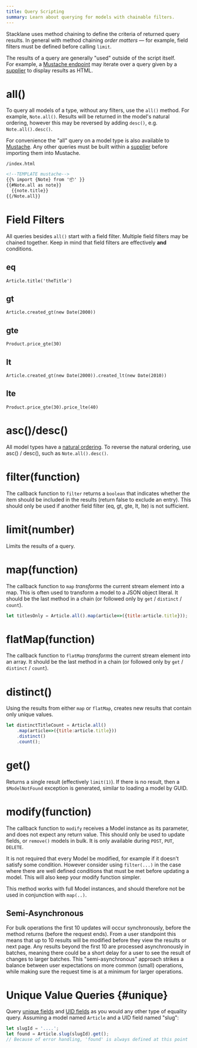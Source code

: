 ```yaml
---
title: Query Scripting
summary: Learn about querying for models with chainable filters.
---
```


Stacklane uses method chaining to define the criteria of returned query results.
In general with method chaining _order matters_ &mdash; for example, field filters must be defined
before calling `limit`.

The results of a query are generally "used" outside of the script itself.  
For example, a [Mustache endpoint](/🗄/Article/endpoints/mustache.md)
may iterate over a query given by a [supplier](/🗄/Article/scripting/suppliers.md)
to display results as HTML.

# all()

To query all models of a type, without any filters, use the `all()` method.
For example, `Note.all()`.
Results will be returned in the model's natural ordering,
however this may be reversed by adding `desc()`, e.g. `Note.all().desc()`.

For convenience the "all" query on a model type is also available to [Mustache](/🗄/Article/endpoints/mustache.md).
Any other queries must be built within a [supplier](/🗄/Article/scripting/suppliers.md) before importing them into Mustache.

```file-name
/index.html
```
```html
<!--TEMPLATE mustache-->
{{% import {Note} from '📦' }}
{{#Note.all as note}}
  {{note.title}}
{{/Note.all}}
```

# Field Filters

All queries besides `all()` start with a field filter.
Multiple field filters may be chained together.
Keep in mind that field filters are effectively **and** conditions.
        
## eq
        
`Article.title('theTitle')`

## gt

`Article.created_gt(new Date(2000))`

## gte

`Product.price_gte(30)`

## lt
        
`Article.created_gt(new Date(2000)).created_lt(new Date(2010))`

## lte
        
`Product.price_gte(30).price_lte(40)`

# asc()/desc()

All model types have a [natural ordering](/🗄/Article/models/ordering.md).
To reverse the natural ordering, use asc() / desc(), such as `Note.all().desc()`.

# filter(function) 

The callback function to `filter` returns a `boolean`
that indicates whether the item should be included in the results (return false to exclude an entry).
This should only be used if another field filter (eq, gt, gte, lt, lte) is not sufficient.

# limit(number)

Limits the results of a query.

# map(function)

The callback function to `map` _transforms_ the current stream element
into a map.  This is often used to transform a model to a JSON object literal.
It should be the last method in a chain (or followed only by `get` / `distinct` / `count`).
        
```javascript
let titlesOnly = Article.all().map(article=>({title:article.title}));
```

# flatMap(function)

The callback function to `flatMap` _transforms_ the current stream element
into an array. It should be the last method in a chain (or followed only by `get` / `distinct` / `count`).
        
# distinct()

Using the results from either `map` or `flatMap`,
creates new results that contain only unique values.
        
```javascript
let distinctTitleCount = Article.all()
    .map(article=>({title:article.title}))
    .distinct()
    .count();
```

# get()

Returns a single result (effectively `limit(1)`).
If there is no result, then a `$ModelNotFound`
exception is generated, similar to loading a model by GUID.
        
# modify(function)

The callback function to `modify`
receives a Model instance as its parameter,
and does not expect any return value.
This should only be used to update fields, or `remove()` models in bulk.
It is only available during `POST`, `PUT`, `DELETE`.
        
It is not required that every Model be modified, for example if it doesn't satisfy some condition.
However consider using `filter(...)` in the case where there are well defined conditions
that must be met before updating a model.  This will also keep your modify function simpler.
        
This method works with full Model instances, and should therefore not be used in conjunction with
`map(..)`.
        
## Semi-Asynchronous
        
For bulk operations the first 10 updates will occur synchronously, before the method returns
(before the request ends).  From a user standpoint this means that up to 10 results will be modified
 before they view the results or next page.
Any results beyond the first 10 are processed asynchronously in batches, meaning there could be a
short delay for a user to see the result of changes to larger batches.
This "semi-asynchronous" approach strikes a balance between user expectations on more common (small) operations,
while making sure the request time is at a minimum for larger operations.
        
# Unique Value Queries {#unique}

Query [unique fields](/🗄/Article/models/fields.md#unique) and 
[UID fields](/🗄/Article/models/fields.md#uid)
as you would any other type of equality query.
Assuming a model named `Article` and a UID field named "slug":
        
```javascript
let slugId = '....';
let found = Article.slug(slugId).get();
// Because of error handling, 'found' is always defined at this point
```